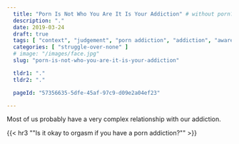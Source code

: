 ```yaml
---
  title: "Porn Is Not Who You Are It Is Your Addiction" # without porn?
  description: "."
  date: 2019-03-24
  draft: true
  tags: [ "context", "judgement", "porn addiction", "addiction", "awareness", "awareness exercises", "perspective", "nofap", "neverfap", "neverfap deluxe" ]
  categories: [ "struggle-over-none" ]
  # image: "/images/face.jpg"
  slug: "porn-is-not-who-you-are-it-is-your-addiction"

  tldr1: "."
  tldr2: "."

  pageId: "57356635-5dfe-45af-97c9-d09e2a04ef23"

---
```


Most of us probably have a very complex relationship with our addiction.



{{< hr3 "\"Is it okay to orgasm if you have a porn addiction?\"" >}}





